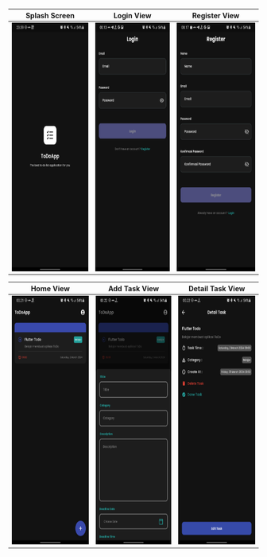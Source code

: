 
|Splash Screen|Login View|Register View|
|------------|-------------|-------------|
|<img src="assets/images/splashscreen.png" width="250" height="500">|<img src="assets/images/login.png" width="250" height="500">|<img src="assets/images/register.png" width="250" height="500">|

|Home View|Add Task View|Detail Task View|
|------------|-------------|-------------|
|<img src="assets/images/home.png" width="250" height="500">|<img src="assets/images/add-task.png" width="250" height="500">|<img src="assets/images/detail-task.png" width="250" height="500">|